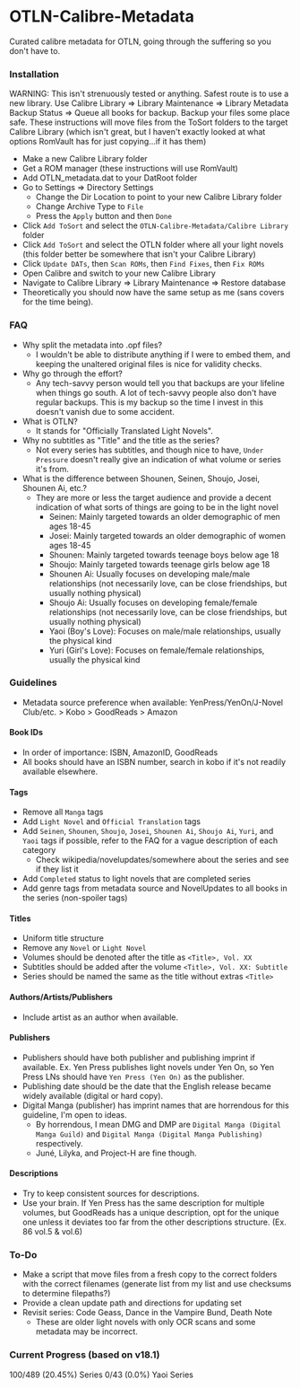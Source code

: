 # OTLN-Calibre-Metadata
Curated calibre metadata for OTLN, going through the suffering so you don't have to.

### Installation
WARNING: This isn't strenuously tested or anything. Safest route is to use a new library. Use Calibre Library => Library Maintenance => Library Metadata Backup Status => Queue all books for backup. Backup your files some place safe.
These instructions will move files from the ToSort folders to the target Calibre Library (which isn't great, but I haven't exactly looked at what options RomVault has for just copying...if it has them)
- Make a new Calibre Library folder
- Get a ROM manager (these instructions will use RomVault)
- Add OTLN_metadata.dat to your DatRoot folder
- Go to Settings => Directory Settings
    - Change the Dir Location to point to your new Calibre Library folder
    - Change Archive Type to `File`
    - Press the `Apply` button and then `Done`
- Click `Add ToSort` and select the `OTLN-Calibre-Metadata/Calibre Library` folder
- Click `Add ToSort` and select the OTLN folder where all your light novels (this folder better be somewhere that isn't your Calibre Library)
- Click `Update DATs`, then `Scan ROMs`, then `Find Fixes`, then `Fix ROMs`
- Open Calibre and switch to your new Calibre Library
- Navigate to Calibre Library => Library Maintenance => Restore database
- Theoretically you should now have the same setup as me (sans covers for the time being).

### FAQ
- Why split the metadata into .opf files?
    - I wouldn't be able to distribute anything if I were to embed them, and keeping the unaltered original files is nice for validity checks.
- Why go through the effort?
    - Any tech-savvy person would tell you that backups are your lifeline when things go south. A lot of tech-savvy people also don't have regular backups. This is my backup so the time I invest in this doesn't vanish due to some accident.
- What is OTLN?
    - It stands for "Officially Translated Light Novels".
- Why no subtitles as "Title" and the title as the series?
    - Not every series has subtitles, and though nice to have, `Under Pressure` doesn't really give an indication of what volume or series it's from.
- What is the difference between Shounen, Seinen, Shoujo, Josei, Shounen Ai, etc.?
    - They are more or less the target audience and provide a decent indication of what sorts of things are going to be in the light novel
        - Seinen: Mainly targeted towards an older demographic of men ages 18-45
        - Josei: Mainly targeted towards an older demographic of women ages 18-45
        - Shounen: Mainly targeted towards teenage boys below age 18
        - Shoujo: Mainly targeted towards teenage girls below age 18
        - Shounen Ai: Usually focuses on developing male/male relationships (not necessarily love, can be close friendships, but usually nothing physical)
        - Shoujo Ai: Usually focuses on developing female/female relationships (not necessarily love, can be close friendships, but usually nothing physical)
        - Yaoi (Boy's Love): Focuses on male/male relationships, usually the physical kind
        - Yuri (Girl's Love): Focuses on female/female relationships, usually the physical kind
### Guidelines
- Metadata source preference when available: YenPress/YenOn/J-Novel Club/etc. > Kobo > GoodReads > Amazon
#### Book IDs
- In order of importance: ISBN, AmazonID, GoodReads
- All books should have an ISBN number, search in kobo if it's not readily available elsewhere.
#### Tags
- Remove all `Manga` tags 
- Add `Light Novel` and `Official Translation` tags
- Add `Seinen`, `Shounen`, `Shoujo`, `Josei`, `Shounen Ai`, `Shoujo Ai`, `Yuri`, and `Yaoi` tags if possible, refer to the FAQ for a vague description of each category
    - Check wikipedia/novelupdates/somewhere about the series and see if they list it
- Add `Completed` status to light novels that are completed series
- Add genre tags from metadata source and NovelUpdates to all books in the series (non-spoiler tags)
#### Titles
- Uniform title structure
- Remove any `Novel` or `Light Novel`
- Volumes should be denoted after the title as `<Title>, Vol. XX`
- Subtitles should be added after the volume `<Title>, Vol. XX: Subtitle`
- Series should be named the same as the title without extras `<Title>`
#### Authors/Artists/Publishers
- Include artist as an author when available.
#### Publishers
- Publishers should have both publisher and publishing imprint if available. Ex. Yen Press publishes light novels under Yen On, so Yen Press LNs should have `Yen Press (Yen On)` as the publisher.
- Publishing date should be the date that the English release became widely available (digital or hard copy).
- Digital Manga (publisher) has imprint names that are horrendous for this guideline, I'm open to ideas.
    - By horrendous, I mean DMG and DMP are `Digital Manga (Digital Manga Guild)` and `Digital Manga (Digital Manga Publishing)` respectively.
    - Juné, Lilyka, and Project-H are fine though.
#### Descriptions
- Try to keep consistent sources for descriptions.
- Use your brain. If Yen Press has the same description for multiple volumes, but GoodReads has a unique description, opt for the unique one unless it deviates too far from the other descriptions structure. (Ex. 86 vol.5 & vol.6)

### To-Do
- Make a script that move files from a fresh copy to the correct folders with the correct filenames (generate list from my list and use checksums to determine filepaths?)
- Provide a clean update path and directions for updating set
- Revisit series: Code Geass, Dance in the Vampire Bund, Death Note
    - These are older light novels with only OCR scans and some metadata may be incorrect.

### Current Progress (based on v18.1)
100/489 (20.45%) Series
0/43 (0.0%) Yaoi Series